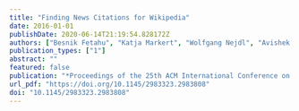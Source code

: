 ```yaml
---
title: "Finding News Citations for Wikipedia"
date: 2016-01-01
publishDate: 2020-06-14T21:19:54.828172Z
authors: ["Besnik Fetahu", "Katja Markert", "Wolfgang Nejdl", "Avishek Anand"]
publication_types: ["1"]
abstract: ""
featured: false
publication: "*Proceedings of the 25th ACM International Conference on Information and Knowledge Management, CIKM 2016, Indianapolis, IN, USA, October 24-28, 2016*"
url_pdf: "https://doi.org/10.1145/2983323.2983808"
doi: "10.1145/2983323.2983808"
---
```


